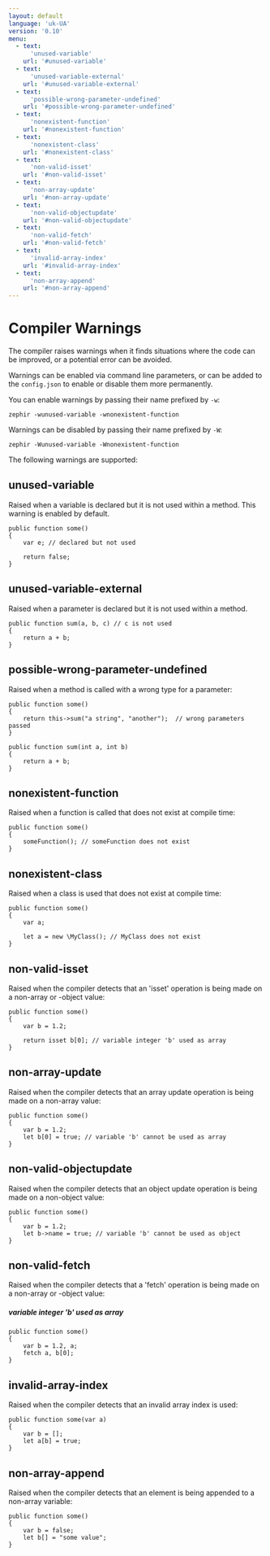 ```yaml
---
layout: default
language: 'uk-UA'
version: '0.10'
menu:
  - text:
      'unused-variable'
    url: '#unused-variable'
  - text:
      'unused-variable-external'
    url: '#unused-variable-external'
  - text:
      'possible-wrong-parameter-undefined'
    url: '#possible-wrong-parameter-undefined'
  - text:
      'nonexistent-function'
    url: '#nonexistent-function'
  - text:
      'nonexistent-class'
    url: '#nonexistent-class'
  - text:
      'non-valid-isset'
    url: '#non-valid-isset'
  - text:
      'non-array-update'
    url: '#non-array-update'
  - text:
      'non-valid-objectupdate'
    url: '#non-valid-objectupdate'
  - text:
      'non-valid-fetch'
    url: '#non-valid-fetch'
  - text:
      'invalid-array-index'
    url: '#invalid-array-index'
  - text:
      'non-array-append'
    url: '#non-array-append'
---
```

# Compiler Warnings

The compiler raises warnings when it finds situations where the code can be improved, or a potential error can be avoided.

Warnings can be enabled via command line parameters, or can be added to the `config.json` to enable or disable them more permanently.

You can enable warnings by passing their name prefixed by `-w`:

    zephir -wunused-variable -wnonexistent-function
    

Warnings can be disabled by passing their name prefixed by `-W`:

    zephir -Wunused-variable -Wnonexistent-function
    

The following warnings are supported:

<a name='unused-variable'></a>

## unused-variable

Raised when a variable is declared but it is not used within a method. This warning is enabled by default.

    public function some()
    {
        var e; // declared but not used
    
        return false;
    }
    

<a name='unused-variable-external'></a>

## unused-variable-external

Raised when a parameter is declared but it is not used within a method.

    public function sum(a, b, c) // c is not used
    {
        return a + b;
    }
    

<a name='possible-wrong-parameter-undefined'></a>

## possible-wrong-parameter-undefined

Raised when a method is called with a wrong type for a parameter:

    public function some()
    {
        return this->sum("a string", "another");  // wrong parameters passed
    }
    
    public function sum(int a, int b)
    {
        return a + b;
    }
    

<a name='nonexistent-function'></a>

## nonexistent-function

Raised when a function is called that does not exist at compile time:

    public function some()
    {
        someFunction(); // someFunction does not exist
    }
    

<a name='nonexistent-class'></a>

## nonexistent-class

Raised when a class is used that does not exist at compile time:

    public function some()
    {
        var a;
    
        let a = new \MyClass(); // MyClass does not exist
    }
    

<a name='non-valid-isset'></a>

## non-valid-isset

Raised when the compiler detects that an 'isset' operation is being made on a non-array or -object value:

    public function some()
    {
        var b = 1.2;
    
        return isset b[0]; // variable integer 'b' used as array
    }
    

<a name='non-array-update'></a>

## non-array-update

Raised when the compiler detects that an array update operation is being made on a non-array value:

    public function some()
    {
        var b = 1.2;
        let b[0] = true; // variable 'b' cannot be used as array
    }
    

<a name='non-valid-objectupdate'></a>

## non-valid-objectupdate

Raised when the compiler detects that an object update operation is being made on a non-object value:

    public function some()
    {
        var b = 1.2;
        let b->name = true; // variable 'b' cannot be used as object
    }
    

<a name='non-valid-fetch'></a>

## non-valid-fetch

Raised when the compiler detects that a 'fetch' operation is being made on a non-array or -object value:

##### variable integer 'b' used as array

    public function some()
    {
        var b = 1.2, a;
        fetch a, b[0];
    }
    

<a name='invalid-array-index'></a>

## invalid-array-index

Raised when the compiler detects that an invalid array index is used:

    public function some(var a)
    {
        var b = [];
        let a[b] = true;
    }
    

<a name='non-array-append'></a>

## non-array-append

Raised when the compiler detects that an element is being appended to a non-array variable:

    public function some()
    {
        var b = false;
        let b[] = "some value";
    }